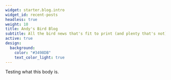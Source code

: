 ```yaml
---
widget: starter.blog.intro
widget_id: recent-posts
headless: true
weight: 10
title: Andy's Bird Blog
subtitle: All the bird news that's fit to print (and plenty that's not).
active: true
design:
  background:
    color: "#3498DB"
    text_color_light: true
---
```

Testing what this body is.